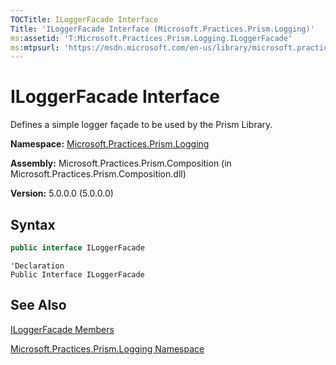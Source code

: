 ```yaml
---
TOCTitle: ILoggerFacade Interface
Title: 'ILoggerFacade Interface (Microsoft.Practices.Prism.Logging)'
ms:assetid: 'T:Microsoft.Practices.Prism.Logging.ILoggerFacade'
ms:mtpsurl: 'https://msdn.microsoft.com/en-us/library/microsoft.practices.prism.logging.iloggerfacade(v=pandp.50)'
---
```


# ILoggerFacade Interface

Defines a simple logger façade to be used by the Prism Library.

**Namespace:** [Microsoft.Practices.Prism.Logging](https://msdn.microsoft.com/en-us/library/microsoft.practices.prism.logging(v=pandp.50))

**Assembly:** Microsoft.Practices.Prism.Composition (in Microsoft.Practices.Prism.Composition.dll)

**Version:** 5.0.0.0 (5.0.0.0)

## Syntax

```C#
public interface ILoggerFacade
```

```VB
'Declaration
Public Interface ILoggerFacade
```

## See Also

[ILoggerFacade Members](https://msdn.microsoft.com/en-us/library/microsoft.practices.prism.logging.iloggerfacade_members(v=pandp.50))

[Microsoft.Practices.Prism.Logging Namespace](https://msdn.microsoft.com/en-us/library/microsoft.practices.prism.logging(v=pandp.50))